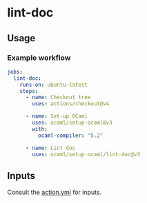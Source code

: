 # lint-doc

## Usage

### Example workflow

```yml
jobs:
  lint-doc:
    runs-on: ubuntu-latest
    steps:
      - name: Checkout tree
        uses: actions/checkout@v4

      - name: Set-up OCaml
        uses: ocaml/setup-ocaml@v3
        with:
          ocaml-compiler: "5.2"

      - name: Lint doc
        uses: ocaml/setup-ocaml/lint-doc@v3
```

## Inputs

Consult the [action.yml](./action.yml) for inputs.
